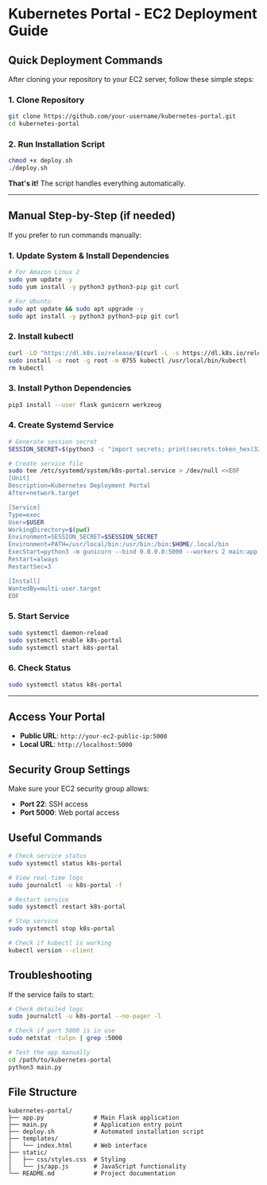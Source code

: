 # Kubernetes Portal - EC2 Deployment Guide

## Quick Deployment Commands

After cloning your repository to your EC2 server, follow these simple steps:

### 1. Clone Repository
```bash
git clone https://github.com/your-username/kubernetes-portal.git
cd kubernetes-portal
```

### 2. Run Installation Script
```bash
chmod +x deploy.sh
./deploy.sh
```

**That's it!** The script handles everything automatically.

---

## Manual Step-by-Step (if needed)

If you prefer to run commands manually:

### 1. Update System & Install Dependencies
```bash
# For Amazon Linux 2
sudo yum update -y
sudo yum install -y python3 python3-pip git curl

# For Ubuntu
sudo apt update && sudo apt upgrade -y
sudo apt install -y python3 python3-pip git curl
```

### 2. Install kubectl
```bash
curl -LO "https://dl.k8s.io/release/$(curl -L -s https://dl.k8s.io/release/stable.txt)/bin/linux/amd64/kubectl"
sudo install -o root -g root -m 0755 kubectl /usr/local/bin/kubectl
rm kubectl
```

### 3. Install Python Dependencies
```bash
pip3 install --user flask gunicorn werkzeug
```

### 4. Create Systemd Service
```bash
# Generate session secret
SESSION_SECRET=$(python3 -c "import secrets; print(secrets.token_hex(32))")

# Create service file
sudo tee /etc/systemd/system/k8s-portal.service > /dev/null <<EOF
[Unit]
Description=Kubernetes Deployment Portal
After=network.target

[Service]
Type=exec
User=$USER
WorkingDirectory=$(pwd)
Environment=SESSION_SECRET=$SESSION_SECRET
Environment=PATH=/usr/local/bin:/usr/bin:/bin:$HOME/.local/bin
ExecStart=python3 -m gunicorn --bind 0.0.0.0:5000 --workers 2 main:app
Restart=always
RestartSec=3

[Install]
WantedBy=multi-user.target
EOF
```

### 5. Start Service
```bash
sudo systemctl daemon-reload
sudo systemctl enable k8s-portal
sudo systemctl start k8s-portal
```

### 6. Check Status
```bash
sudo systemctl status k8s-portal
```

---

## Access Your Portal

- **Public URL**: `http://your-ec2-public-ip:5000`
- **Local URL**: `http://localhost:5000`

## Security Group Settings

Make sure your EC2 security group allows:
- **Port 22**: SSH access
- **Port 5000**: Web portal access

## Useful Commands

```bash
# Check service status
sudo systemctl status k8s-portal

# View real-time logs
sudo journalctl -u k8s-portal -f

# Restart service
sudo systemctl restart k8s-portal

# Stop service
sudo systemctl stop k8s-portal

# Check if kubectl is working
kubectl version --client
```

## Troubleshooting

If the service fails to start:
```bash
# Check detailed logs
sudo journalctl -u k8s-portal --no-pager -l

# Check if port 5000 is in use
sudo netstat -tulpn | grep :5000

# Test the app manually
cd /path/to/kubernetes-portal
python3 main.py
```

## File Structure
```
kubernetes-portal/
├── app.py              # Main Flask application
├── main.py             # Application entry point
├── deploy.sh           # Automated installation script
├── templates/
│   └── index.html      # Web interface
├── static/
│   ├── css/styles.css  # Styling
│   └── js/app.js       # JavaScript functionality
└── README.md           # Project documentation
```